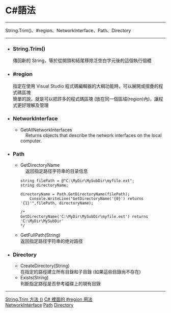 # C#語法
*****
String.Trim()、#region、NetworkInterface、Path、Directory 
*****
+ ### String.Trim()  
    傳回新的 String，等於從開頭和結尾移除泛空白字元後的這個執行個體  
  
+ ### #region  
    指定在使用 Visual Studio 程式碼編輯器的大綱功能時，可以展開或摺疊的程式碼區塊  
    簡單的說，就是可以把許多的程式碼區塊 (放在同一個區域(region)內)，讓程式更好理解及管理  
    
+ ### NetworkInterface  
	+ GetAllNetworkInterfaces  
    		Returns objects that describe the network interfaces on the local computer.

+ ### Path  
	+ GetDirectoryName  
    		返回指定路径字符串的目录信息  
		```
		string filePath = @"C:\MyDir\MySubDir\myfile.ext";
		string directoryName;

   		directoryName = Path.GetDirectoryName(filePath);
    		Console.WriteLine("GetDirectoryName('{0}') returns '{1}'",filePath, directoryName);
		
		/*
		GetDirectoryName('C:\MyDir\MySubDir\myfile.ext') returns 'C:\MyDir\MySubDir'
		*/
		```  
	+ GetFullPath(String)  
		返回指定路径字符串的绝对路径  
		
	
+ ### Directory  
	+ CreateDirectory(String)  
		在指定的路徑建立所有目錄和子目錄 (如果這些目錄尚不存在)  
	+ Exists(String)  
		判斷指定路徑是否參考磁碟上的現有目錄  


*****
[String.Trim 方法 ()](https://msdn.microsoft.com/zh-tw/library/t97s7bs3(v=vs.80).aspx)  
[C# 裡面的 #region 用法](http://goodlucky.pixnet.net/blog/post/30349716-c%23-%E8%A3%A1%E9%9D%A2%E7%9A%84-%23region-%E7%94%A8%E6%B3%95)  
[NetworkInterface](https://msdn.microsoft.com/en-us/library/system.net.networkinformation.networkinterface(v=vs.110).aspx)  
[Path](https://msdn.microsoft.com/zh-cn/library/system.io.path(v=vs.110).aspx)  
[Directory ](https://msdn.microsoft.com/zh-tw/library/system.io.directory(v=vs.110).aspx)  

